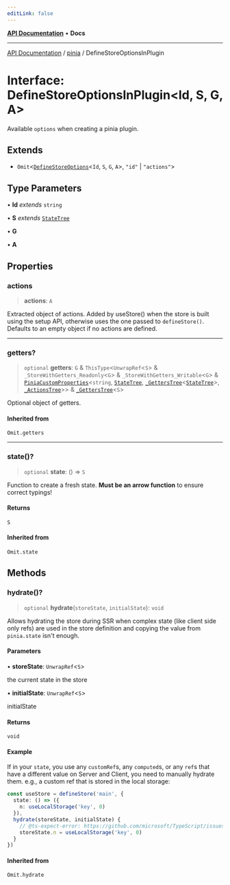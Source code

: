 ```yaml
---
editLink: false
---
```


[**API Documentation**](../../index.md) • **Docs**

***

[API Documentation](../../index.md) / [pinia](../index.md) / DefineStoreOptionsInPlugin

# Interface: DefineStoreOptionsInPlugin\<Id, S, G, A\>

Available `options` when creating a pinia plugin.

## Extends

- `Omit`\<[`DefineStoreOptions`](DefineStoreOptions.md)\<`Id`, `S`, `G`, `A`\>, `"id"` \| `"actions"`\>

## Type Parameters

• **Id** *extends* `string`

• **S** *extends* [`StateTree`](../type-aliases/StateTree.md)

• **G**

• **A**

## Properties

### actions

> **actions**: `A`

Extracted object of actions. Added by useStore() when the store is built
using the setup API, otherwise uses the one passed to `defineStore()`.
Defaults to an empty object if no actions are defined.

***

### getters?

> `optional` **getters**: `G` & `ThisType`\<`UnwrapRef`\<`S`\> & `_StoreWithGetters_Readonly`\<`G`\> & `_StoreWithGetters_Writable`\<`G`\> & [`PiniaCustomProperties`](PiniaCustomProperties.md)\<`string`, [`StateTree`](../type-aliases/StateTree.md), [`_GettersTree`](../type-aliases/GettersTree.md)\<[`StateTree`](../type-aliases/StateTree.md)\>, [`_ActionsTree`](../type-aliases/ActionsTree.md)\>\> & [`_GettersTree`](../type-aliases/GettersTree.md)\<`S`\>

Optional object of getters.

#### Inherited from

`Omit.getters`

***

### state()?

> `optional` **state**: () => `S`

Function to create a fresh state. **Must be an arrow function** to ensure
correct typings!

#### Returns

`S`

#### Inherited from

`Omit.state`

## Methods

### hydrate()?

> `optional` **hydrate**(`storeState`, `initialState`): `void`

Allows hydrating the store during SSR when complex state (like client side only refs) are used in the store
definition and copying the value from `pinia.state` isn't enough.

#### Parameters

• **storeState**: `UnwrapRef`\<`S`\>

the current state in the store

• **initialState**: `UnwrapRef`\<`S`\>

initialState

#### Returns

`void`

#### Example

If in your `state`, you use any `customRef`s, any `computed`s, or any `ref`s that have a different value on
Server and Client, you need to manually hydrate them. e.g., a custom ref that is stored in the local
storage:

```ts
const useStore = defineStore('main', {
  state: () => ({
    n: useLocalStorage('key', 0)
  }),
  hydrate(storeState, initialState) {
    // @ts-expect-error: https://github.com/microsoft/TypeScript/issues/43826
    storeState.n = useLocalStorage('key', 0)
  }
})
```

#### Inherited from

`Omit.hydrate`
